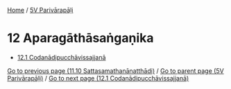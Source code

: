 
[Home](/) / [5V Parivārapāḷi](/tipitaka/5V.md)

# 12 Aparagāthāsaṅgaṇika

* [12.1 Codanādipucchāvissajjanā](/tipitaka/5V/12/12.1.md)

[Go to previous page (11.10 Sattasamathanānatthādi)](/tipitaka/5V/11/11.10.md) / [Go to parent page (5V Parivārapāḷi)](/tipitaka/5V/0.md) / [Go to next page (12.1 Codanādipucchāvissajjanā)](/tipitaka/5V/12/12.1.md)


